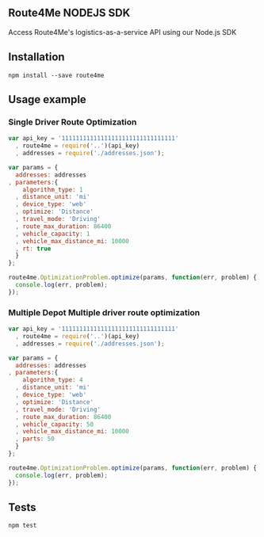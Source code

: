 Route4Me NODEJS SDK
-------------------

Access Route4Me's logistics-as-a-service API using our Node.js SDK

## Installation

```
npm install --save route4me
```

## Usage example

### Single Driver Route Optimization

```javascript
var api_key = '11111111111111111111111111111111'
  , route4me = require('..')(api_key)
  , addresses = require('./addresses.json');

var params = {
  addresses: addresses
, parameters:{
    algorithm_type: 1
  , distance_unit: 'mi'
  , device_type: 'web'
  , optimize: 'Distance'
  , travel_mode: 'Driving'
  , route_max_duration: 86400
  , vehicle_capacity: 1
  , vehicle_max_distance_mi: 10000
  , rt: true
  }
};

route4me.OptimizationProblem.optimize(params, function(err, problem) {
  console.log(err, problem);
});
```

### Multiple Depot Multiple driver route optimization

```javascript
var api_key = '11111111111111111111111111111111'
  , route4me = require('..')(api_key)
  , addresses = require('./addresses.json');

var params = {
  addresses: addresses
, parameters:{
    algorithm_type: 4
  , distance_unit: 'mi'
  , device_type: 'web'
  , optimize: 'Distance'
  , travel_mode: 'Driving'
  , route_max_duration: 86400
  , vehicle_capacity: 50
  , vehicle_max_distance_mi: 10000
  , parts: 50
  }
};

route4me.OptimizationProblem.optimize(params, function(err, problem) {
  console.log(err, problem);
});
```

## Tests

```
npm test
```
